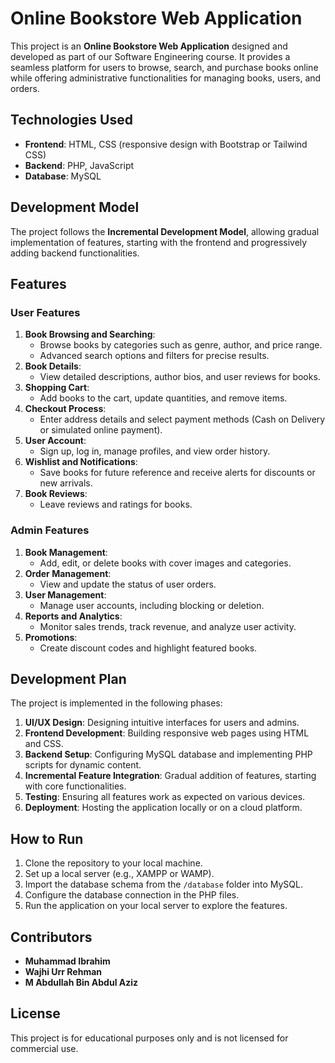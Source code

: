 # Online Bookstore Web Application  

This project is an **Online Bookstore Web Application** designed and developed as part of our Software Engineering course. It provides a seamless platform for users to browse, search, and purchase books online while offering administrative functionalities for managing books, users, and orders.  

## Technologies Used  
- **Frontend**: HTML, CSS (responsive design with Bootstrap or Tailwind CSS)
- **Backend**: PHP, JavaScript  
- **Database**: MySQL  

## Development Model  
The project follows the **Incremental Development Model**, allowing gradual implementation of features, starting with the frontend and progressively adding backend functionalities.  

## Features  

### User Features  
1. **Book Browsing and Searching**:  
   - Browse books by categories such as genre, author, and price range.  
   - Advanced search options and filters for precise results.  
2. **Book Details**:  
   - View detailed descriptions, author bios, and user reviews for books.  
3. **Shopping Cart**:  
   - Add books to the cart, update quantities, and remove items.  
4. **Checkout Process**:  
   - Enter address details and select payment methods (Cash on Delivery or simulated online payment).  
5. **User Account**:  
   - Sign up, log in, manage profiles, and view order history.  
6. **Wishlist and Notifications**:  
   - Save books for future reference and receive alerts for discounts or new arrivals.  
7. **Book Reviews**:  
   - Leave reviews and ratings for books.  

### Admin Features  
1. **Book Management**:  
   - Add, edit, or delete books with cover images and categories.  
2. **Order Management**:  
   - View and update the status of user orders.  
3. **User Management**:  
   - Manage user accounts, including blocking or deletion.  
4. **Reports and Analytics**:  
   - Monitor sales trends, track revenue, and analyze user activity.  
5. **Promotions**:  
   - Create discount codes and highlight featured books.  

## Development Plan  
The project is implemented in the following phases:  
1. **UI/UX Design**: Designing intuitive interfaces for users and admins.  
2. **Frontend Development**: Building responsive web pages using HTML and CSS.  
3. **Backend Setup**: Configuring MySQL database and implementing PHP scripts for dynamic content.  
4. **Incremental Feature Integration**: Gradual addition of features, starting with core functionalities.  
5. **Testing**: Ensuring all features work as expected on various devices.  
6. **Deployment**: Hosting the application locally or on a cloud platform.  

## How to Run  
1. Clone the repository to your local machine.  
2. Set up a local server (e.g., XAMPP or WAMP).  
3. Import the database schema from the `/database` folder into MySQL.  
4. Configure the database connection in the PHP files.  
5. Run the application on your local server to explore the features.  

## Contributors  
- **Muhammad Ibrahim**  
- **Wajhi Urr Rehman**  
- **M Abdullah Bin Abdul Aziz**  

## License  
This project is for educational purposes only and is not licensed for commercial use.  
